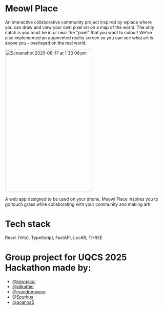 # Meowl Place

An interactive collaborative community project inspired by wplace where you can draw and view your own pixel art on a map of the world. The only catch is you must be in or near the "pixel" that you want to colour! We've also implemented an augmented reality screen so you can see what art is above you - overlayed on the real world.

<img width="285" height="465" alt="Screenshot 2025-08-17 at 1 33 06 pm" src="https://github.com/user-attachments/assets/67f17464-1877-4a09-8046-c1310ed38523" />


A web app designed to be used on your phone, Meowl Place inspires you to go touch grass while collaborating with your community and making art!

# Tech stack

React (Vite), TypeScript, FastAPI, LocAR, THREE

# Group project for UQCS 2025 Hackathon made by:

- [@kowasaur](https://github.com/kowasaur)
- [@kitkattier](https://github.com/kitkattier)
- [@ryandpmwong](https://github.com/ryandpmwong)
- [@Spurkus](https://github.com/Spurkus)
- [@goanna5](https://github.com/goanna5)
